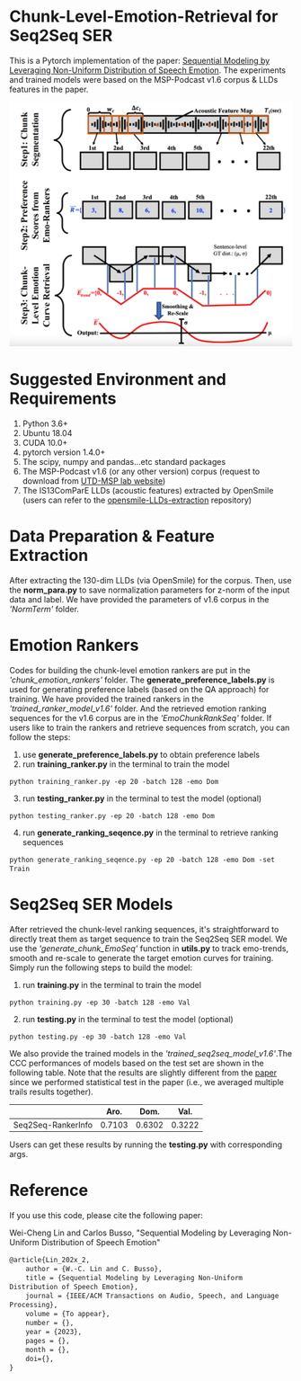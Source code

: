 # Chunk-Level-Emotion-Retrieval for Seq2Seq SER
This is a Pytorch implementation of the paper: [Sequential Modeling by Leveraging Non-Uniform Distribution of Speech Emotion](https://ieeexplore.ieee.org/XXX). The experiments and trained models were based on the MSP-Podcast v1.6 corpus & LLDs features in the paper.

![The procedure of retrieving chunk-level local emotions by emo-rankers](/images/framework.png)


# Suggested Environment and Requirements
1. Python 3.6+
2. Ubuntu 18.04
3. CUDA 10.0+
4. pytorch version 1.4.0+
5. The scipy, numpy and pandas...etc standard packages
6. The MSP-Podcast v1.6 (or any other version) corpus (request to download from [UTD-MSP lab website](https://ecs.utdallas.edu/research/researchlabs/msp-lab/MSP-Podcast.html))
7. The IS13ComParE LLDs (acoustic features) extracted by OpenSmile (users can refer to the [opensmile-LLDs-extraction](https://github.com/winston-lin-wei-cheng/opensmile-LLDs-extraction) repository) 


# Data Preparation & Feature Extraction
After extracting the 130-dim LLDs (via OpenSmile) for the corpus. Then, use the **norm_para.py** to save normalization parameters for z-norm of the input data and label. We have provided the parameters of v1.6 corpus in the *'NormTerm'* folder.


# Emotion Rankers
Codes for building the chunk-level emotion rankers are put in the *'chunk_emotion_rankers'* folder. The **generate_preference_labels.py** is used for generating preference labels (based on the QA approach) for training. We have provided the trained rankers in the *'trained_ranker_model_v1.6'* folder. And the retrieved emotion ranking sequences for the v1.6 corpus are in the *'EmoChunkRankSeq'* folder. If users like to train the rankers and retrieve sequences from scratch, you can follow the steps:
1. use **generate_preference_labels.py** to obtain preference labels
2. run **training_ranker.py** in the terminal to train the model
```
python training_ranker.py -ep 20 -batch 128 -emo Dom
```
3. run **testing_ranker.py** in the terminal to test the model (optional)
```
python testing_ranker.py -ep 20 -batch 128 -emo Dom
```
4. run **generate_ranking_seqence.py** in the terminal to retrieve ranking sequences
```
python generate_ranking_seqence.py -ep 20 -batch 128 -emo Dom -set Train
```


# Seq2Seq SER Models
After retrieved the chunk-level ranking sequences, it's straightforward to directly treat them as target sequence to train the Seq2Seq SER model. We use the *'generate_chunk_EmoSeq'* function in **utils.py** to track emo-trends, smooth and re-scale to generate the target emotion curves for training. Simply run the following steps to build the model: 
1. run **training.py** in the terminal to train the model
```
python training.py -ep 30 -batch 128 -emo Val
```
2. run **testing.py** in the terminal to test the model (optional)
```
python testing.py -ep 30 -batch 128 -emo Val
```

We also provide the trained models in the *'trained_seq2seq_model_v1.6'*.The CCC performances of models based on the test set are shown in the following table. Note that the results are slightly different from the [paper](https://ieeexplore.ieee.org/XXX) since we performed statistical test in the paper (i.e., we averaged multiple trails results together).

|  | Aro. | Dom. | Val. |
|:----------------:|:----------------:|:----------------:|:----------------:|
| Seq2Seq-RankerInfo | 0.7103 | 0.6302 | 0.3222 |


Users can get these results by running the **testing.py** with corresponding args.


# Reference
If you use this code, please cite the following paper:

Wei-Cheng Lin and Carlos Busso, "Sequential Modeling by Leveraging Non-Uniform Distribution of Speech Emotion"

```
@article{Lin_202x_2,
 	author = {W.-C. Lin and C. Busso},
	title = {Sequential Modeling by Leveraging Non-Uniform Distribution of Speech Emotion},
	journal = {IEEE/ACM Transactions on Audio, Speech, and Language Processing},
	volume = {To appear},
	number = {},
	year = {2023},
	pages = {},
 	month = {},
 	doi={},
}
```
